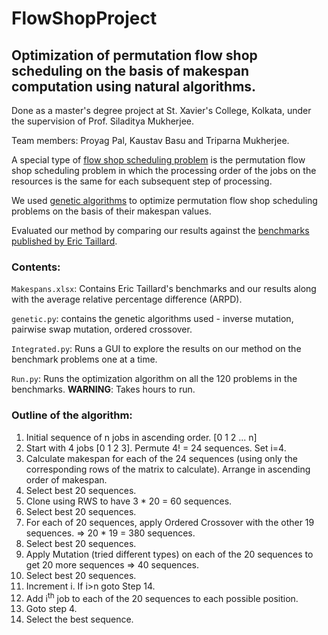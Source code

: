 # FlowShopProject
## Optimization of permutation flow shop scheduling on the basis of makespan computation using natural algorithms.
Done as a master's degree project at St. Xavier's College, Kolkata, under the supervision of Prof. Siladitya Mukherjee.

Team members: Proyag Pal, Kaustav Basu and Triparna Mukherjee.

A special type of [flow shop scheduling problem](https://en.wikipedia.org/wiki/Flow_shop_scheduling) is the permutation flow shop scheduling problem in which the processing order of the jobs on the resources is the same for each subsequent step of processing.

We used [genetic algorithms](https://en.wikipedia.org/wiki/Genetic_algorithm) to optimize permutation flow shop scheduling problems on the basis of their makespan values.

Evaluated our method by comparing our results against the [benchmarks published by Eric Taillard](http://mistic.heig-vd.ch/taillard/articles.dir/Taillard1993EJOR.pdf).


### Contents:

`Makespans.xlsx`: Contains Eric Taillard's benchmarks and our results along with the average relative percentage difference (ARPD).

`genetic.py`: contains the genetic algorithms used - inverse mutation, pairwise swap mutation, ordered crossover.

`Integrated.py`: Runs a GUI to explore the results on our method on the benchmark problems one at a time.

`Run.py`: Runs the optimization algorithm on all the 120 problems in the benchmarks. **WARNING**: Takes hours to run.



### Outline of the algorithm:

1.	Initial sequence of n jobs in ascending order. [0 1 2 ... n]
2.	Start with 4 jobs [0 1 2 3]. Permute 4! = 24 sequences. Set i=4.
3.	Calculate makespan for each of the 24 sequences (using only the corresponding rows of the matrix to calculate). Arrange in ascending order of makespan.
4.	Select best 20 sequences.
5.	Clone using RWS to have 3 * 20 = 60 sequences.
6.	Select best 20 sequences.
7.	For each of 20 sequences, apply Ordered Crossover with the other 19 sequences. => 20 * 19 = 380 sequences.
8.	Select best 20 sequences.
9.	Apply Mutation (tried different types) on each of the 20 sequences to get 20 more sequences => 40 sequences.
10.	Select best 20 sequences.
11.	Increment i. If i>n goto Step 14.
12.	Add i<sup>th</sup> job to each of the 20 sequences to each possible position.
13.	Goto step 4.
14.	Select the best sequence.
